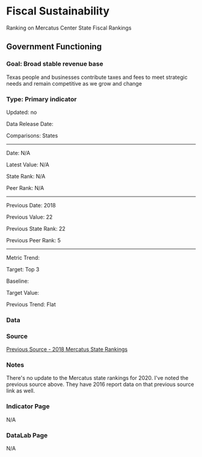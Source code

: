 # Fiscal Sustainability

Ranking on Mercatus Center State Fiscal Rankings

## Government Functioning

### Goal: Broad stable revenue base

Texas people and businesses contribute taxes and fees to meet strategic needs and remain competitive as we grow and change

### Type: Primary indicator

Updated: no

Data Release Date: 

Comparisons: States

----

Date: N/A

Latest Value: N/A

State Rank: N/A

Peer Rank: N/A


----

Previous Date: 2018

Previous Value: 22

Previous State Rank: 22

Previous Peer Rank: 5


----
Metric Trend: 

Target: Top 3

Baseline: 

Target Value: 

Previous Trend: Flat



<!--### Value

| Year      |  Value      | Rank        | Previous Year | Previous Value | Previous Rank | Trend | 
| ----------- | ----------- | ----------- | ----------- | ----------- | ----------- | -----------|
|       |           |            |         |            |        |        | 



-->
### Data

### Source

[Previous Source - 2018 Mercatus State Rankings](https://www.mercatus.org/publications/urban-economics/state-fiscal-rankings)

### Notes

There's no update to the Mercatus state rankings for 2020. I've noted the previous source above. They have 2016 report data on that previous source link as well. 


### Indicator Page

N/A


### DataLab Page

N/A
